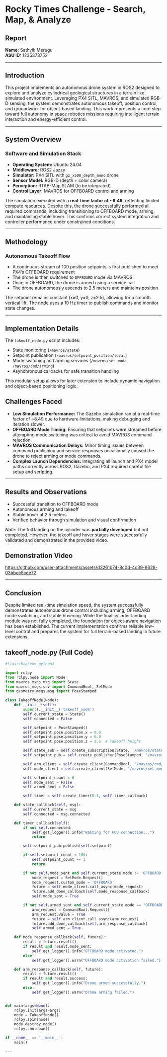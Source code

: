# Rocky Times Challenge - Search, Map, & Analyze
## Report

**Name:** Sathvik Merugu  
**ASU ID:** 1235373752 

---

## Introduction

This project implements an autonomous drone system in ROS2 designed to explore and analyze cylindrical geological structures in a terrain like simulated environment. Leveraging PX4 SITL, MAVROS, and simulated RGB-D sensing, the system demonstrates autonomous takeoff, position control, and groundwork for object-based landing. This work represents a core step toward full autonomy in space robotics missions requiring intelligent terrain interaction and energy-efficient control.

---

## System Overview

### Software and Simulation Stack
- **Operating System:** Ubuntu 24.04  
- **Middleware:** ROS2 Jazzy  
- **Simulator:** PX4 SITL with `gz_x500_depth_mono` drone  
- **Sensor Model:** RGB-D (depth + color camera)  
- **Perception:** RTAB-Map SLAM (to be integrated)  
- **Control Layer:** MAVROS for OFFBOARD control and arming  

The simulation executed with a **real-time factor of ~8.49**, reflecting limited compute resources. Despite this, the drone successfully performed all required commands, including transitioning to OFFBOARD mode, arming, and maintaining stable hover. This confirms correct system integration and controller performance under constrained conditions.

---

## Methodology

### Autonomous Takeoff Flow
- A continuous stream of 100 position setpoints is first published to meet PX4’s OFFBOARD requirement  
- The drone is then switched to `OFFBOARD` mode via MAVROS  
- Once in OFFBOARD, the drone is armed using a service call  
- The drone autonomously ascends to 2.5 meters and maintains position

The setpoint remains constant (x=0, y=0, z=2.5), allowing for a smooth vertical lift. The node uses a 10 Hz timer to publish commands and monitor state changes.

---

## Implementation Details

The `takeoff_node.py` script includes:
- State monitoring (`/mavros/state`)
- Setpoint publication (`/mavros/setpoint_position/local`)
- Mode switching and arming services (`/mavros/set_mode`, `/mavros/cmd/arming`)
- Asynchronous callbacks for safe transition handling

This modular setup allows for later extension to include dynamic navigation and object-based positioning logic.

## Challenges Faced

-  **Low Simulation Performance:** The Gazebo simulation ran at a real-time factor of ~8.49 due to hardware limitations, making debugging and iteration slower.
-  **OFFBOARD Mode Timing:** Ensuring that setpoints were streamed before attempting mode switching was critical to avoid MAVROS command rejection.
-  **MAVROS Communication Delays:** Minor timing issues between command publishing and service responses occasionally caused the drone to reject arming or mode commands.
-  **Complex Launch Dependencies:** Integrating all launch and PX4 model paths correctly across ROS2, Gazebo, and PX4 required careful file setup and scripting.


---

## Results and Observations

- Successful transition to OFFBOARD mode  
- Autonomous arming and takeoff  
- Stable hover at 2.5 meters  
- Verified behavior through simulation and visual confirmation  


*Note:* The full landing on the cylinder was **partially developed** but not completed. However, the takeoff and hover stages were successfully validated and demonstrated in the provided video.



## Demonstration Video




https://github.com/user-attachments/assets/d3261b74-8c0d-4c39-9628-03bbce5cee72




---

## Conclusion

Despite limited real-time simulation speed, the system successfully demonstrates autonomous drone control including arming, OFFBOARD mode switching, and stable hovering. While the final cylinder landing module was not fully completed, the foundation for object-aware navigation has been established. The current implementation confirms reliable low-level control and prepares the system for full terrain-based landing in future extensions.

## takeoff_node.py (Full Code)

```python
#!/usr/bin/env python3

import rclpy
from rclpy.node import Node
from mavros_msgs.msg import State
from mavros_msgs.srv import CommandBool, SetMode
from geometry_msgs.msg import PoseStamped

class TakeoffNode(Node):
    def __init__(self):
        super().__init__('takeoff_node')
        self.current_state = State()
        self.connected = False

        self.setpoint = PoseStamped()
        self.setpoint.pose.position.x = 0.0
        self.setpoint.pose.position.y = 0.0
        self.setpoint.pose.position.z = 2.5  # Takeoff height

        self.state_sub = self.create_subscription(State, '/mavros/state', self.state_callback, 10)
        self.setpoint_pub = self.create_publisher(PoseStamped, '/mavros/setpoint_position/local', 10)

        self.arm_client = self.create_client(CommandBool, '/mavros/cmd/arming')
        self.mode_client = self.create_client(SetMode, '/mavros/set_mode')

        self.setpoint_count = 0
        self.mode_sent = False
        self.armed_sent = False

        self.timer = self.create_timer(0.1, self.timer_callback)

    def state_callback(self, msg):
        self.current_state = msg
        self.connected = msg.connected

    def timer_callback(self):
        if not self.connected:
            self.get_logger().info("Waiting for FCU connection...")
            return

        self.setpoint_pub.publish(self.setpoint)

        if self.setpoint_count < 100:
            self.setpoint_count += 1
            return

        if not self.mode_sent and self.current_state.mode != 'OFFBOARD':
            mode_request = SetMode.Request()
            mode_request.custom_mode = 'OFFBOARD'
            future = self.mode_client.call_async(mode_request)
            future.add_done_callback(self.mode_response_callback)
            self.mode_sent = True

        if not self.armed_sent and self.current_state.mode == 'OFFBOARD' and not self.current_state.armed:
            arm_request = CommandBool.Request()
            arm_request.value = True
            future = self.arm_client.call_async(arm_request)
            future.add_done_callback(self.arm_response_callback)
            self.armed_sent = True

    def mode_response_callback(self, future):
        result = future.result()
        if result and result.mode_sent:
            self.get_logger().info("OFFBOARD mode activated.")
        else:
            self.get_logger().warn("OFFBOARD mode activation failed.")

    def arm_response_callback(self, future):
        result = future.result()
        if result and result.success:
            self.get_logger().info("Drone armed successfully.")
        else:
            self.get_logger().warn("Drone arming failed.")


def main(args=None):
    rclpy.init(args=args)
    node = TakeoffNode()
    rclpy.spin(node)
    node.destroy_node()
    rclpy.shutdown()

if __name__ == '__main__':
    main()

---

